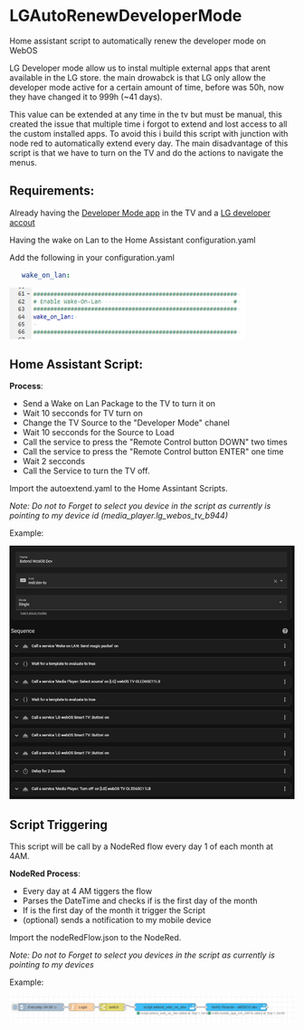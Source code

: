 # LGAutoRenewDeveloperMode
Home assistant script to automatically renew the developer mode on WebOS

LG Developer mode allow us to instal multiple external apps that arent available in the LG store.
the main drowabck is that LG only allow the developer mode active for a certain amount of time, before was 50h, now they have changed it to 999h (~41 days).

This value can be extended at any time in the tv but must be manual, this created the issue that multiple time i forgot to extend and lost access to all the custom installed apps.
To avoid this i build this script with junction with node red to automatically extend every day.
The main disadvantage of this script is that we have to turn on the TV and do the actions to navigate the menus.


## Requirements:

Already having the [Developer Mode app](https://webostv.developer.lge.com/develop/getting-started/developer-mode-app#installing-developer-mode-app)  in the TV and a [LG developer accout](https://webostv.developer.lge.com/develop/getting-started/preparing-lg-account)



Having the wake on Lan to the Home Assistant configuration.yaml

Add the following in your configuration.yaml
 ```yaml
    wake_on_lan:
```
![Architecture Diagram](img/configurationYAML.png)




## Home Assistant Script:

**Process**:
- Send a Wake on Lan Package to the TV to turn it on
- Wait 10 secconds for TV turn on
- Change the TV Source to the "Developer Mode" chanel
- Wait 10 secconds for the Source to Load
- Call the service to press the "Remote Control button DOWN" two times
- Call the service to press the "Remote Control button ENTER" one time
- Wait 2 secconds
- Call the Service to turn the TV off.

Import the autoextend.yaml to the Home Assintant Scripts.

_Note: Do not to Forget to select you device in the script as currently is pointing to my device id (media_player.lg_webos_tv_b944)_

Example:

![Architecture Diagram](img/script.png)

## Script Triggering
This script will be call by a NodeRed flow every day 1 of each month at 4AM.

**NodeRed Process**:
- Every day at 4 AM tiggers the flow
- Parses the DateTime and checks if is the first day of the month
- If is the first day of the month it trigger the Script
- (optional) sends a notification to my mobile device


Import the nodeRedFlow.json to the NodeRed.

_Note: Do not to Forget to select you devices in the script as currently is pointing to my devices_


Example:

![Architecture Diagram](img/nodeRedFlow.png)

